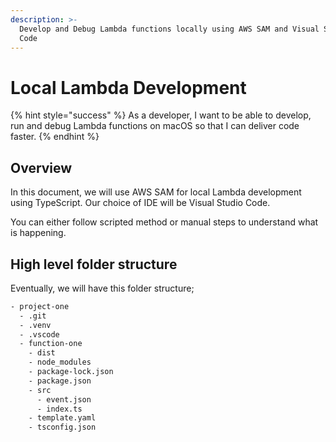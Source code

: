 ```yaml
---
description: >-
  Develop and Debug Lambda functions locally using AWS SAM and Visual Studio
  Code
---
```


# Local Lambda Development

{% hint style="success" %}
As a developer, I want to be able to develop, run and debug Lambda functions on macOS so that I can deliver code faster.
{% endhint %}

## Overview

In this document, we will use AWS SAM for local Lambda development using TypeScript. Our choice of IDE will be Visual Studio Code.

You can either follow scripted method or manual steps to understand what is happening.

## High level folder structure

Eventually, we will have this folder structure;

```bash
- project-one
  - .git
  - .venv
  - .vscode
  - function-one
    - dist
    - node_modules
    - package-lock.json
    - package.json
    - src
      - event.json
      - index.ts
    - template.yaml
    - tsconfig.json
```

